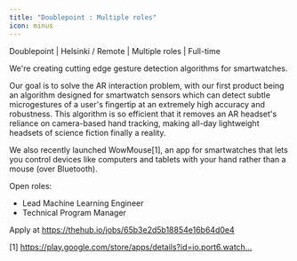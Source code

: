 ```yaml
---
title: "Doublepoint : Multiple roles"
icon: minus
---
```

Doublepoint | Helsinki &#x2F; Remote | Multiple roles | Full-time

We&#x27;re creating cutting edge gesture detection algorithms for smartwatches.

Our goal is to solve the AR interaction problem, with our first product being an algorithm designed for smartwatch sensors which can detect subtle microgestures of a user&#x27;s fingertip at an extremely high accuracy and robustness. This algorithm is so efficient that it removes an AR headset&#x27;s reliance on camera-based hand tracking, making all-day lightweight headsets of science fiction finally a reality.

We also recently launched WowMouse[1], an app for smartwatches that lets you control devices like computers and tablets with your hand rather than a mouse (over Bluetooth).

Open roles:

- Lead Machine Learning Engineer
- Technical Program Manager

Apply at <a href="https:&#x2F;&#x2F;thehub.io&#x2F;jobs&#x2F;65b3e2d5b18854e16b64d0e4" rel="nofollow">https:&#x2F;&#x2F;thehub.io&#x2F;jobs&#x2F;65b3e2d5b18854e16b64d0e4</a>

[1] <a href="https:&#x2F;&#x2F;play.google.com&#x2F;store&#x2F;apps&#x2F;details?id=io.port6.watchbridge&amp;hl=en">https:&#x2F;&#x2F;play.google.com&#x2F;store&#x2F;apps&#x2F;details?id=io.port6.watch...</a>
